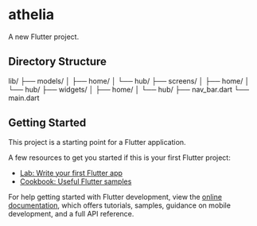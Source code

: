 # athelia

A new Flutter project.

## Directory Structure

lib/
├── models/
│   ├── home/
│   └── hub/
├── screens/
│   ├── home/
│   └── hub/
├── widgets/
│   ├── home/
│   └── hub/
├── nav_bar.dart
└── main.dart


## Getting Started

This project is a starting point for a Flutter application.

A few resources to get you started if this is your first Flutter project:

- [Lab: Write your first Flutter app](https://docs.flutter.dev/get-started/codelab)
- [Cookbook: Useful Flutter samples](https://docs.flutter.dev/cookbook)

For help getting started with Flutter development, view the
[online documentation](https://docs.flutter.dev/), which offers tutorials,
samples, guidance on mobile development, and a full API reference.
